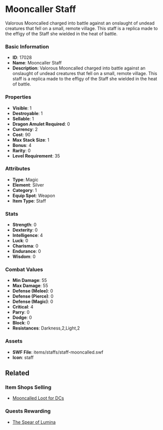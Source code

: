 # Mooncaller Staff

Valorous Mooncalled charged into battle against an onslaught of undead creatures that fell on a small, remote village. This staff is a replica made to the effigy of the Staff she wielded in the heat of battle.

### Basic Information

- **ID**: 17028
- **Name**: Mooncaller Staff
- **Description**: Valorous Mooncalled charged into battle against an onslaught of undead creatures that fell on a small, remote village. This staff is a replica made to the effigy of the Staff she wielded in the heat of battle.

### Properties

- **Visible**: 1
- **Destroyable**: 1
- **Sellable**: 1
- **Dragon Amulet Required**: 0
- **Currency**: 2
- **Cost**: 90
- **Max Stack Size**: 1
- **Bonus**: 4
- **Rarity**: 0
- **Level Requirement**: 35

### Attributes

- **Type**: Magic
- **Element**: Silver
- **Category**: 1
- **Equip Spot**: Weapon
- **Item Type**: Staff

### Stats

- **Strength**: 0
- **Dexterity**: 0
- **Intelligence**: 4
- **Luck**: 0
- **Charisma**: 0
- **Endurance**: 0
- **Wisdom**: 0

### Combat Values

- **Min Damage**: 55
- **Max Damage**: 55
- **Defense (Melee)**: 0
- **Defense (Pierce)**: 0
- **Defense (Magic)**: 0
- **Critical**: 4
- **Parry**: 0
- **Dodge**: 0
- **Block**: 0
- **Resistances**: Darkness,2,Light,2

### Assets

- **SWF File**: items/staffs/staff-mooncalled.swf
- **Icon**: staff

## Related

### Item Shops Selling

- [Mooncalled Loot for DCs](../item-shops/544-mooncalled-loot-for-dcs.md)

### Quests Rewarding

- [The Spear of Lumina](../quests/1415-the-spear-of-lumina.md)


